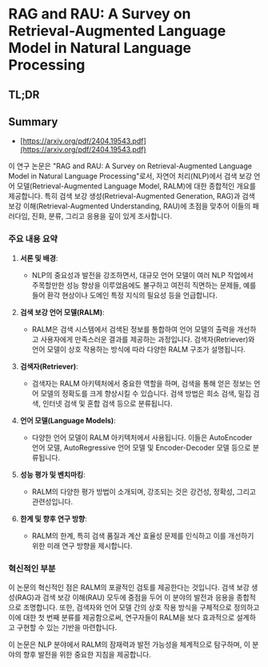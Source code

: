 # RAG and RAU: A Survey on Retrieval-Augmented Language Model in Natural Language Processing
## TL;DR
## Summary
- [https://arxiv.org/pdf/2404.19543.pdf](https://arxiv.org/pdf/2404.19543.pdf)

이 연구 논문은 "RAG and RAU: A Survey on Retrieval-Augmented Language Model in Natural Language Processing"로서, 자연어 처리(NLP)에서 검색 보강 언어 모델(Retrieval-Augmented Language Model, RALM)에 대한 종합적인 개요를 제공합니다. 특히 검색 보강 생성(Retrieval-Augmented Generation, RAG)과 검색 보강 이해(Retrieval-Augmented Understanding, RAU)에 초점을 맞추어 이들의 패러다임, 진화, 분류, 그리고 응용을 깊이 있게 조사합니다.

### 주요 내용 요약

1. **서론 및 배경**:
   - NLP의 중요성과 발전을 강조하면서, 대규모 언어 모델이 여러 NLP 작업에서 주목할만한 성능 향상을 이루었음에도 불구하고 여전히 직면하는 문제들, 예를 들어 환각 현상이나 도메인 특정 지식의 필요성 등을 언급합니다.

2. **검색 보강 언어 모델(RALM)**:
   - RALM은 검색 시스템에서 검색된 정보를 통합하여 언어 모델의 출력을 개선하고 사용자에게 만족스러운 결과를 제공하는 과정입니다. 검색자(Retriever)와 언어 모델이 상호 작용하는 방식에 따라 다양한 RALM 구조가 설명됩니다.

3. **검색자(Retriever)**:
   - 검색자는 RALM 아키텍처에서 중요한 역할을 하며, 검색을 통해 얻은 정보는 언어 모델의 정확도를 크게 향상시킬 수 있습니다. 검색 방법은 희소 검색, 밀집 검색, 인터넷 검색 및 혼합 검색 등으로 분류됩니다.

4. **언어 모델(Language Models)**:
   - 다양한 언어 모델이 RALM 아키텍처에서 사용됩니다. 이들은 AutoEncoder 언어 모델, AutoRegressive 언어 모델 및 Encoder-Decoder 모델 등으로 분류됩니다.

5. **성능 평가 및 벤치마킹**:
   - RALM의 다양한 평가 방법이 소개되며, 강조되는 것은 강건성, 정확성, 그리고 관련성입니다.

6. **한계 및 향후 연구 방향**:
   - RALM의 한계, 특히 검색 품질과 계산 효율성 문제를 인식하고 이를 개선하기 위한 미래 연구 방향을 제시합니다.

### 혁신적인 부분
이 논문의 혁신적인 점은 RALM의 포괄적인 검토를 제공한다는 것입니다. 검색 보강 생성(RAG)과 검색 보강 이해(RAU) 모두에 중점을 두어 이 분야의 발전과 응용을 종합적으로 조명합니다. 또한, 검색자와 언어 모델 간의 상호 작용 방식을 구체적으로 정의하고 이에 대한 첫 번째 분류를 제공함으로써, 연구자들이 RALM을 보다 효과적으로 설계하고 구현할 수 있는 기반을 마련합니다.

이 논문은 NLP 분야에서 RALM의 잠재력과 발전 가능성을 체계적으로 탐구하며, 이 분야의 향후 발전을 위한 중요한 지침을 제공합니다.